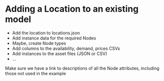 # Adding a Location to an existing model

- Add the location to locations.json
- Add instance data for the required Nodes
- Maybe, create Node types
- Add columns to the availability, demand, prices CSVs
- Add instances to the asset files (JSON or CSV)
- ...

Make sure we have a link to descriptions of all the Node attributes, including those not used in the example
